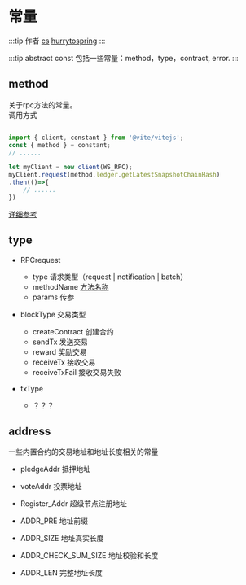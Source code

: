 # 常量

:::tip 作者
[cs](https://github.com/lovelycs)
[hurrytospring](https://github.com/hurrytospring)
:::

:::tip abstract
const 包括一些常量：method，type，contract, error.
:::

## method

关于rpc方法的常量。  
调用方式

```javascript

import { client, constant } from '@vite/vitejs';
const { method } = constant;
// ......

let myClient = new client(WS_RPC);
myClient.request(method.ledger.getLatestSnapshotChainHash)
.then(()=>{
    // ......
})

```

[详细参考](/api/rpc/)

## type

- RPCrequest
    - type 请求类型（request | notification | batch）
    - methodName [方法名称](/api/vitejs/const.html#method)
    - params 传参


- blockType  交易类型
    - createContract 创建合约
    - sendTx 发送交易
    - reward 奖励交易
    - receiveTx 接收交易
    - receiveTxFail 接收交易失败

- txType 
   - ？？？

## address
一些内置合约的交易地址和地址长度相关的常量
- pledgeAddr 抵押地址
- voteAddr 投票地址
- Register_Addr 超级节点注册地址
    
- ADDR_PRE 地址前缀
- ADDR_SIZE 地址真实长度
- ADDR_CHECK_SUM_SIZE 地址校验和长度
- ADDR_LEN 完整地址长度
